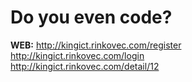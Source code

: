 # Do you even code?

**WEB:** http://kingict.rinkovec.com/register  
http://kingict.rinkovec.com/login  
http://kingict.rinkovec.com/detail/12  

